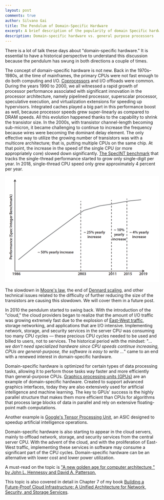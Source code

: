 ```yaml
---
layout: post
comments: true
author: Silvano Gai
title: The Pendulum of Domain-Specific Hardware
excerpt: A brief description of the popularity of domain Specific hardware and the reasons behind it
description: Domain-specific hardware vs. general purpose processors
---
```

There is a lot of talk these days about "domain-specific hardware." It is essential to have a historical perspective to understand this discussion because the pendulum has swung in both directions a couple of times.

The concept of domain-specific hardware is not new. Back in the 1970s–1980s, at the time of mainframes, the primary CPUs were not fast enough to do both computing and I/O. [Coprocessors](https://en.wikipedia.org/wiki/Coprocessor) and I/O offloads were common. During the years 1990 to 2000, we all witnessed a rapid growth of processor performance associated with significant innovation in the processor architecture, namely pipelined processor, superscalar processor, speculative execution, and virtualization extensions for speeding up hypervisors. Integrated caches played a big part in this performance boost as well, because processor speeds grew super-linearly as compared to DRAM speeds. All this evolution happened thanks to the capability to shrink the transistor size. In the 2000s, with transistor channel-length becoming sub-micron, it became challenging to continue to increase the frequency because wires were becoming the dominant delay element. The only effective way to utilize the growing number of transistors was with a multicore architecture; that is, putting multiple CPUs on the same chip. At that point, the increase in the speed of the single CPU (or more appropriately core) slowed down significantly. [The SpecINT benchmark](https://en.wikipedia.org/wiki/SPECint) that tracks the single-thread performance started to grow only single-digit per year. In 2018, single-thread CPU speed only grew approximately 4 percent per year.  

![Book Cover](/assets/images/specint.png)

The slowdown in [Moore's law](https://en.wikipedia.org/wiki/Moore%27s_law), the end of [Dennard scaling](https://en.wikipedia.org/wiki/Dennard_scaling), and other technical issues related to the difficulty of further reducing the size of the transistors are causing this slowdown. We will cover them in a future post.

In 2010 the pendulum started to swing back. With the introduction of the "cloud," the cloud providers began to realize that the amount of I/O traffic was growing extremely fast due to the explosion of [East-West traffic,](https://en.wikipedia.org/wiki/East-west_traffic) storage networking, and applications that are I/O intensive. Implementing network, storage, and security services in the server CPU was consuming too many CPU cycles — these precious CPU cycles needed to be used and billed to users, not to services.
The historical period with the mindset: "*... we don't need specialized hardware since CPU speeds continue increasing, CPUs are general-purpose, the software is easy to write …*" came to an end with a renewed interest in domain-specific hardware.

Domain-specific hardware is optimized for certain types of data processing tasks, allowing it to perform those tasks way faster and more efficiently than general-purpose CPUs. [Graphics processing units (GPUs)](https://en.wikipedia.org/wiki/Graphics_processing_unit) are an example of domain-specific hardware. Created to support advanced graphics interfaces, today they are also extensively used for artificial intelligence and machine learning. The key to GPUs' success is the highly parallel structure that makes them more efficient than CPUs for algorithms that process large blocks of data in parallel and rely on extensive floating-point math computations.

Another example is [Google's Tensor Processing Unit,](https://en.wikipedia.org/wiki/Tensor_processing_unit) an ASIC designed to speedup artificial intelligence operations.

Domain-specific hardware is also starting to appear in the cloud servers, mainly to offload network, storage, and security services from the central server CPU. With the advent of the cloud, and with the proliferation of East-West traffic, implementing these services in software may consume a significant part of the CPU cycles. Domain-specific hardware can be an alternative with lower cost and lower power utilization.

A must-read on the topic is ["A new golden age for computer architecture " by John L. Hennessy and David A. Patterson.](https://dl.acm.org/doi/abs/10.1145/3282307)

This topic is also covered in detail in Chapter 7 of my book [Building a Future-Proof Cloud Infrastructure: A Unified Architecture for Network, Security, and Storage Services](http://www.informit.com/store/distributed-services-architectureseffectively-deploying-9780136624097).
